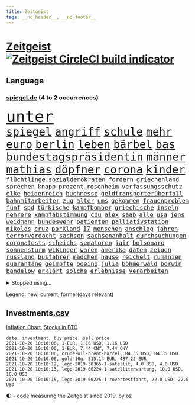 ```yaml
---
title: Zeitgeist
tags: __no_header__, __no_footer__
---
```


# [Zeitgeist](https://oliz.io/zeitgeist/) [![Zeitgeist CircleCI build indicator](https://circleci.com/gh/ooz/zeitgeist.svg?style=shield)](https://circleci.com/gh/ooz/zeitgeist)

## Language

<h3><a href="https://www.spiegel.de" target="_blank">spiegel.de</a> (4 to 2 occurrences)</h3>
<p style="font-family:monospace">
<span style="font-size:32pt"><a href="news_links.html#unter" class="current">unter</a></span>
<br>
<span style="font-size:22pt"><a href="news_links.html#spiegel" class="current">spiegel</a></span>
<span style="font-size:22pt"><a href="news_links.html#angriff" class="current">angriff</a></span>
<span style="font-size:22pt"><a href="news_links.html#schule" class="current">schule</a></span>
<span style="font-size:22pt"><a href="news_links.html#mehr" class="current">mehr</a></span>
<span style="font-size:22pt"><a href="news_links.html#euro" class="current">euro</a></span>
<span style="font-size:22pt"><a href="news_links.html#berlin" class="current">berlin</a></span>
<span style="font-size:22pt"><a href="news_links.html#leben" class="current">leben</a></span>
<span style="font-size:22pt"><a href="news_links.html#bärbel" class="new">bärbel</a></span>
<span style="font-size:22pt"><a href="news_links.html#bas" class="new">bas</a></span>
<span style="font-size:22pt"><a href="news_links.html#bundestagspräsidentin" class="new">bundestagspräsidentin</a></span>
<span style="font-size:22pt"><a href="news_links.html#männer" class="current">männer</a></span>
<span style="font-size:22pt"><a href="news_links.html#mathias" class="current">mathias</a></span>
<span style="font-size:22pt"><a href="news_links.html#döpfner" class="new">döpfner</a></span>
<span style="font-size:22pt"><a href="news_links.html#corona" class="current">corona</a></span>
<span style="font-size:22pt"><a href="news_links.html#kinder" class="current">kinder</a></span>
<br>
<span style="font-size:12pt"><a href="news_links.html#flüchtlinge" class="current">flüchtlinge</a></span>
<span style="font-size:12pt"><a href="news_links.html#sozialdemokraten" class="current">sozialdemokraten</a></span>
<span style="font-size:12pt"><a href="news_links.html#fordern" class="current">fordern</a></span>
<span style="font-size:12pt"><a href="news_links.html#griechenland" class="current">griechenland</a></span>
<span style="font-size:12pt"><a href="news_links.html#sprechen" class="current">sprechen</a></span>
<span style="font-size:12pt"><a href="news_links.html#knapp" class="current">knapp</a></span>
<span style="font-size:12pt"><a href="news_links.html#prozent" class="current">prozent</a></span>
<span style="font-size:12pt"><a href="news_links.html#rosenheim" class="current">rosenheim</a></span>
<span style="font-size:12pt"><a href="news_links.html#verfassungsschutz" class="current">verfassungsschutz</a></span>
<span style="font-size:12pt"><a href="news_links.html#elke" class="current">elke</a></span>
<span style="font-size:12pt"><a href="news_links.html#heidenreich" class="current">heidenreich</a></span>
<span style="font-size:12pt"><a href="news_links.html#buchmesse" class="new">buchmesse</a></span>
<span style="font-size:12pt"><a href="news_links.html#geldtransporterüberfall" class="new">geldtransporterüberfall</a></span>
<span style="font-size:12pt"><a href="news_links.html#bahnmitarbeiter" class="current">bahnmitarbeiter</a></span>
<span style="font-size:12pt"><a href="news_links.html#zug" class="current">zug</a></span>
<span style="font-size:12pt"><a href="news_links.html#alter" class="current">alter</a></span>
<span style="font-size:12pt"><a href="news_links.html#ums" class="current">ums</a></span>
<span style="font-size:12pt"><a href="news_links.html#gekommen" class="current">gekommen</a></span>
<span style="font-size:12pt"><a href="news_links.html#frauenproblem" class="new">frauenproblem</a></span>
<span style="font-size:12pt"><a href="news_links.html#fünf" class="current">fünf</a></span>
<span style="font-size:12pt"><a href="news_links.html#spd" class="current">spd</a></span>
<span style="font-size:12pt"><a href="news_links.html#türkische" class="current">türkische</a></span>
<span style="font-size:12pt"><a href="news_links.html#kampfbomber" class="new">kampfbomber</a></span>
<span style="font-size:12pt"><a href="news_links.html#griechische" class="current">griechische</a></span>
<span style="font-size:12pt"><a href="news_links.html#inseln" class="current">inseln</a></span>
<span style="font-size:12pt"><a href="news_links.html#mehrere" class="current">mehrere</a></span>
<span style="font-size:12pt"><a href="news_links.html#kampfabstimmung" class="current">kampfabstimmung</a></span>
<span style="font-size:12pt"><a href="news_links.html#cdu" class="current">cdu</a></span>
<span style="font-size:12pt"><a href="news_links.html#alex" class="current">alex</a></span>
<span style="font-size:12pt"><a href="news_links.html#saab" class="new">saab</a></span>
<span style="font-size:12pt"><a href="news_links.html#alle" class="current">alle</a></span>
<span style="font-size:12pt"><a href="news_links.html#usa" class="current">usa</a></span>
<span style="font-size:12pt"><a href="news_links.html#jens" class="current">jens</a></span>
<span style="font-size:12pt"><a href="news_links.html#weidmann" class="current">weidmann</a></span>
<span style="font-size:12pt"><a href="news_links.html#bundeswehr" class="current">bundeswehr</a></span>
<span style="font-size:12pt"><a href="news_links.html#patienten" class="current">patienten</a></span>
<span style="font-size:12pt"><a href="news_links.html#palliativstation" class="new">palliativstation</a></span>
<span style="font-size:12pt"><a href="news_links.html#nikolas" class="current">nikolas</a></span>
<span style="font-size:12pt"><a href="news_links.html#cruz" class="new">cruz</a></span>
<span style="font-size:12pt"><a href="news_links.html#parkland" class="new">parkland</a></span>
<span style="font-size:12pt"><a href="news_links.html#17" class="current">17</a></span>
<span style="font-size:12pt"><a href="news_links.html#menschen" class="current">menschen</a></span>
<span style="font-size:12pt"><a href="news_links.html#anschlag" class="current">anschlag</a></span>
<span style="font-size:12pt"><a href="news_links.html#jahren" class="current">jahren</a></span>
<span style="font-size:12pt"><a href="news_links.html#terrorverdacht" class="current">terrorverdacht</a></span>
<span style="font-size:12pt"><a href="news_links.html#sachsen" class="current">sachsen</a></span>
<span style="font-size:12pt"><a href="news_links.html#sachsenanhalt" class="current">sachsenanhalt</a></span>
<span style="font-size:12pt"><a href="news_links.html#durchsuchungen" class="current">durchsuchungen</a></span>
<span style="font-size:12pt"><a href="news_links.html#coronatests" class="current">coronatests</a></span>
<span style="font-size:12pt"><a href="news_links.html#scheichs" class="new">scheichs</a></span>
<span style="font-size:12pt"><a href="news_links.html#senatoren" class="current">senatoren</a></span>
<span style="font-size:12pt"><a href="news_links.html#jair" class="current">jair</a></span>
<span style="font-size:12pt"><a href="news_links.html#bolsonaro" class="current">bolsonaro</a></span>
<span style="font-size:12pt"><a href="news_links.html#sonnensturm" class="new">sonnensturm</a></span>
<span style="font-size:12pt"><a href="news_links.html#wikinger" class="new">wikinger</a></span>
<span style="font-size:12pt"><a href="news_links.html#waren" class="current">waren</a></span>
<span style="font-size:12pt"><a href="news_links.html#amerika" class="current">amerika</a></span>
<span style="font-size:12pt"><a href="news_links.html#daten" class="current">daten</a></span>
<span style="font-size:12pt"><a href="news_links.html#zeigen" class="current">zeigen</a></span>
<span style="font-size:12pt"><a href="news_links.html#russland" class="current">russland</a></span>
<span style="font-size:12pt"><a href="news_links.html#busfahrer" class="current">busfahrer</a></span>
<span style="font-size:12pt"><a href="news_links.html#mädchen" class="current">mädchen</a></span>
<span style="font-size:12pt"><a href="news_links.html#hause" class="current">hause</a></span>
<span style="font-size:12pt"><a href="news_links.html#reichelt" class="new">reichelt</a></span>
<span style="font-size:12pt"><a href="news_links.html#rumänien" class="current">rumänien</a></span>
<span style="font-size:12pt"><a href="news_links.html#quarantäne" class="current">quarantäne</a></span>
<span style="font-size:12pt"><a href="news_links.html#geimpfte" class="current">geimpfte</a></span>
<span style="font-size:12pt"><a href="news_links.html#boeing" class="current">boeing</a></span>
<span style="font-size:12pt"><a href="news_links.html#julia" class="current">julia</a></span>
<span style="font-size:12pt"><a href="news_links.html#böhmerwald" class="new">böhmerwald</a></span>
<span style="font-size:12pt"><a href="news_links.html#borwin" class="new">borwin</a></span>
<span style="font-size:12pt"><a href="news_links.html#bandelow" class="new">bandelow</a></span>
<span style="font-size:12pt"><a href="news_links.html#erklärt" class="current">erklärt</a></span>
<span style="font-size:12pt"><a href="news_links.html#solche" class="current">solche</a></span>
<span style="font-size:12pt"><a href="news_links.html#erlebnisse" class="current">erlebnisse</a></span>
<span style="font-size:12pt"><a href="news_links.html#verarbeiten" class="current">verarbeiten</a></span>
</p>
<details>
<summary>Stopped using...</summary>
<p class="former" style="font-size:12pt">
bemüht(363) erntet(363) euphorie(363) kremlkritiker(363) normal(363) to(363) entwicklungen(362) sekunden(362) sicherheitsbehörden(362) bergen(361) missachtet(361) unterstützen(361) anscheinend(360) beobachten(360) coronamaßnahmen(360) lebenslanger(360) leer(360) mittelfeldspieler(360) nationalspieler(360) provinz(360) stich(360) trauer(360) witz(360) zahlreicher(360) überlebt(360) angekommen(359) büros(359) filialen(359) impfbereitschaft(359) kanzlerkandidat(359) kitas(359) smartphone(359) torjäger(359) ungewöhnlich(359) verpflichtet(359) woran(359) zweitligist(359) 110(358) amerikaner(358) anerkannt(358) durchsetzen(358) gelassen(358) sperre(358) vermögen(358) verärgert(358) väter(358) austritt(357) belasten(357) beschäftigten(357) bewerber(357) bitten(357) exemplare(357) gegenseitig(357) humanitäre(357) jagd(357) katze(357) niedersächsischen(357) schiedsrichter(357) wichtigen(357) befand(356) beschleunigt(356) beschädigt(356) durchaus(356) großaufgebot(356) klimaschützer(356) konkurrenten(356) kämpfer(356) okay(356) orbán(356) rad(356) rettungsaktion(356) rostock(356) ruf(356) angeordnet(355) argumente(355) bedenken(355) großteil(355) jubiläum(355) kontrollieren(355) lüge(355) mitunter(355) sibirien(355) vorbild(355) 96(354) anne(354) asien(354) becker(354) betreiber(354) brände(354) carsten(354) dachte(354) erheblich(354) ernsthaften(354) funktionieren(354) häufen(354) kaputt(354) kieler(354) konzept(354) manöver(354) modernen(354) schwierigen(354) spuren(354) stolz(354) umstrittenes(354) verschaffen(354) verschärfung(354) gereist(353) hinterlassen(353) laden(353) lob(353) lohn(353) melden(353) moderator(353) präsidentschaftswahl(353) verfügung(353) vorliegt(353) attila(352) audi(352) bot(352) erneuten(352) gelegenheit(352) gott(352) hildmann(352) lewandowski(352) lieben(352) nahverkehr(352) obama(352) streng(352) sven(352) träumen(352) valley(352) verfügt(352) verurteilte(352) videobotschaft(352) wild(352) bestätigen(351) covid19erkrankung(351) drehen(351) eingebrochen(351) fliehen(351) glauben(351) landesregierung(351) leichte(351) männliche(351) positiven(351) radikale(351) rat(351) stets(351) vergleicht(351) überwacht(351) begann(350) christopher(350) dennis(350) europäischer(350) fragt(350) infizieren(350) infizierten(350) schmidt(350) überlegen(350) digitale(349) fatal(349) parteifreunde(349) raketen(349) reagierte(349) teilgenommen(349) unterschiedlich(349) unterstützer(349) viktor(349) wies(349) zweier(349) 16jährigen(348) ansichten(348) ausgleich(348) durchs(348) entsetzen(348) sperrt(348) ausschuss(347) kanzleramtschef(347) meister(347) rotrotgrün(347) transporter(347) 4(346) dresdner(346) image(346) schnelltests(346) schnitt(346) schülerinnen(346) verkaufen(346) vernachlässigt(346) breiten(345) dicht(345) dieselskandal(345) drohungen(345) siegte(345) verschleppt(345) angerichtet(344) veranstalter(344) verhängnis(344) verschwiegen(344) berät(343) ergibt(343) erkrankten(343) funktionäre(343) gazastreifen(343) heil(343) hubertus(343) negativen(343) satz(343) trauen(343) gastbeitrag(342) hansgeorg(342) harten(342) ansprache(341) berühmte(341) deals(341) love(341) mieten(341) sehnsucht(341) wende(341) boateng(340) can(340) dran(340) drastische(340) jérôme(340) kindes(340) nachweis(340) pjöngjang(340) englands(339) licht(339) reichlich(339) seltsame(339) sicheren(339) umweltschutz(339) wünsche(339) homosexuellen(338) offenbart(338) provokation(338) verkehrsunfall(338) überschwemmungen(338) balance(337) experiment(337) gegnern(337) hielten(337) jungs(337) kaiser(337) le(337) mancher(337) pandemiebekämpfung(337) verstanden(337) alexandra(336) bestmarke(336) aufgetaucht(335) auktion(335) hürde(335) verwaltungsgericht(335) telefon(334) bat(333) fan(333) gelder(333) hand(333) limit(333) milliardenhilfen(333) bereitstellen(332) bezahlung(332) katja(332) projekte(332) schießen(332) angehörigen(331) stürzen(331) beitrag(330) gastronomie(330) hausarrest(330) nationalen(330) umgeht(330) unabhängig(330) vorgeführt(330) frisch(329) sage(329) telefonat(329) top(329) königsklasse(328) verkürzt(328) vertuscht(328) läden(327) budapest(326) herausgefunden(326) spaltung(326) staatshilfen(326) telegram(326) angezeigt(325) digital(325) einbrecher(325) klassische(325) coronaauflagen(324) geborgen(324) schwung(324) abermals(323) cas(323) angewiesen(322) fertig(321) gewarnt(321) teilnehmern(321) zuspruch(321) dramatischen(320) karten(320) thüringer(320) trauern(320) rückblick(319) verschafft(319) staus(317) bewältigen(316) bewaffneten(315) grünenchefin(315) soldat(314) ermordete(313) senioren(313) überfall(311) gewannen(310) offenem(310) wiedergewählt(310) verübt(309) eingeräumt(308) normalerweise(307) desto(306) bundestagswahlkampf(305) dobrindt(305) ferien(304) spacex(304) baldige(303) wasserstoff(302) rakete(301) ussängerin(301) impfzentrum(300) flog(299) höchstens(298) höcke(298) heimsieg(297) truppenabzug(297) zweck(297) gala(296) antony(295) farbe(295) hitler(295) beheben(293) versteckte(293) bonn(291) quadratmeter(289) dominik(288) ärgern(288) 1971(285) 9/11(280) ios(278) eckpunkte(277) trikots(277) drittes(276) streamingdienste(276) curevac(274) 150000(270) freigelassen(269) systematisch(269) erneuerbare(268) flieger(263) protagonisten(262) polizeiruf(260) schwangerschaftsabbrüche(259) verbraucht(258) entgehen(257) schulabschluss(254) strafgerichtshof(253) grunde(250) niederländer(250) rasche(250) tübinger(250) fragwürdigen(249) unterscheidet(245) blockierten(242) fotografiert(242) konfrontation(241) regelmäßige(241) heikel(240) viral(239) homeschooling(237) prinzen(237) gaspipeline(235) goldbarren(233) ungemütlich(231) unterschriften(230) infrastruktur(227) ergab(226) flächendeckende(226) sicherheitskräften(226) potenziell(225) river(225) argumentiert(223) ausländer(223) 20jährige(222) silber(221) bayreuth(220) elite(219) fahrbahn(219) wetters(218) vereint(217) protestaktion(216) unverletzt(214) strich(211) gaza(207) techkonzerne(207) worüber(207) gebühren(205) konfliktberaterin(203) wawrzinek(203) abheben(199) warren(199) fehlverhaltens(198) maskendeals(198) russe(198) vonovia(198) kriege(197) cdumann(194) rum(194) lokführern(192) häme(189) südamerika(188) homosexueller(186) zugspitze(185) geschützte(184) nagelsmann(184) nordwesten(184) trikot(184) bewirbt(183) angeschlagen(181) impftempo(180) schlagabtausch(178) bemühen(177) 84(176) auswärtiges(176) solidarisiert(175) überdenken(175) hilfreich(174) übrig(174) nachschub(172) 2026(171) bedankte(171) philips(170) berechtigt(168) moderation(168) scharfen(168) bewältigt(166) rückzahlung(165) spiegellesern(165) campingplatz(164) flugzeugs(164) zunehmen(163) vereinzelt(162) spitzenkandidatin(161) financial(159) finanziert(159) serge(159) stoltenberg(158) zugreifen(158) alibaba(156) pcrtests(156) umfragetief(156) verkünden(156) nathan(155) milliardenschweren(154) afghanistanabzug(153) kurt(152) niemandem(152) spielern(151) afghanischen(150) entschädigungen(150) erstimpfung(149) wissenschaftliche(149) 42jährige(148) bouffier(147) etlichen(147) wagt(147) aufgeführt(146) eingebracht(146) filmfestspiele(146) eubehörde(145) zynismus(145) fregatte(144) normales(144) erlässt(143) unfälle(143) verwüstet(142) daneben(141) erstem(141) kane(141) oktoberfest(141) vierjähriger(141) zugesagt(141) oldenburg(140) schnellstmöglich(140) bezahlte(139) gaffer(139) johanna(138) verfeindeten(137) passierte(136) spdchef(136) zwickau(136) arnold(135) cdukanzlerkandidat(133) ziemiak(133) beton(132) cyberangriff(132) cruise(131) deuten(131) schwerste(131) 25jährige(130) bnd(130) hardliner(129) maaßens(129) talente(128) amateure(127) kreise(126) laster(126) beschrieben(125) fed(125) forscherin(124) lokführer(123) sächsische(123) erklimmen(122) hackergruppe(122) pop(122) sicherheitsgründen(122) aachen(121) bereichern(121) ost(121) parteispenden(121) erreichten(120) fahne(120) verursachen(120) inspirieren(119) mtv(119) jemanden(118) lernrückstände(117) befugnisse(116) darstellung(116) plakat(116) videospiel(116) agüero(115) misstrauen(115) spiegelreporter(115) angeschlagene(114) verließ(114) geschlampt(113) unionskanzlerkandidaten(113) zuwanderung(113) wiederbelebt(112) armenvierteln(111) millionenstadt(111) lügnerin(109) tormaschine(109) angeblichem(108) argument(108) bauernhof(108) fehlers(108) stundenlang(108) überstand(108) transfers(107) knöpft(106) tribüne(106) unterbinden(106) zehntausend(106) aufgedeckt(105) dauerhaften(105) fehlte(105) center(104) forscherinnen(104) fortsetzen(104) höherer(104) schäumt(103) versammelten(103) familienplanung(102) umfassende(102) verstießen(102) 86(101) erfolgreiches(101) erzbischofs(100) kündigten(100) schlau(100) geregelt(99) 218(98) befeuert(98) kopie(98) lobbyismus(98) ranking(98) 27jährige(97) arte(97) dallas(97) gepflegt(97) haderte(97) rereportage(97) terroranschlag(97) farmer(96) streben(96) arme(95) boten(95) bundestagskandidaten(95) profil(95) rechtswidrig(95) u(95) differenzen(94) reformer(94) sicherheitsrat(94) verurteilter(94) azubis(93) notwendig(93) preußen(93) schrumpft(93) sowjetunion(93) jahrelange(92) monza(92) rezo(92) schwächte(92) faszination(91) hinwegtäuschen(91) maler(91) betätigt(90) gefährder(90) machtwechsel(90) naturkatastrophen(90) trotzt(90) auftaktsieg(89) gegenspieler(89) kinderreporter(89) korsika(89) merkwürdigen(89) nudeln(89) prangt(89) serbe(89) sexistisch(89) trade(89) apokalyptische(88) enttäuschend(88) ideologie(88) irre(88) neidisch(88) verbotene(88) wimbledon(88) 1962(87) enttäuschte(87) fratzscher(87) gewaltiges(87) schlimmeres(87) smarte(87) 21jährigen(86) abdelaziz(86) algerien(86) angespannte(86) bouteflika(86) danny(86) diwchef(86) dopingsperre(86) drogendealer(86) instrumente(86) lkwanhänger(86) schlechtere(86) misshandlung(85) siebte(85) stromleitungen(85) verliebt(85) bemannte(84) cloppenburg(84) stammte(84) ulreich(84) erhebung(83) kalte(83) ordner(83) süßes(83) wiederaufnahme(83) zensieren(83) 1982(82) anmelden(82) ehegattensplitting(82) farah(82) tugenden(82) volksfest(82) flüchtlingslager(81) managern(81) norm(81) sprunghaft(81) teufel(81) verurteilung(81) wahlabc(81) zugelegt(81) feuern(80) floridas(80) liegenden(80) vierjährige(80) anwohnern(79) chilenischen(79) isolieren(79) tibet(79) zeitreise(79) dick(78) halbjahr(78) niedriger(78) sprinterin(78) altstar(77) boston(77) geschehnissen(77) klassenfahrt(77) lyra(77) pogrom(77) querelen(77) warnungen(77) bay(76) storniert(76) tampa(76) luftbrücke(75) tätig(75) beschuldigen(74) justizstreit(74) knackt(74) panda(74) venedig(74) alqaida(73) durchgehalten(73) terrorgruppe(73) ansteckung(72) aufzeichnungen(72) erobert(72) vwtochter(72) zaun(72) zeitfahren(72) bedankt(71) evp(71) heroin(71) monatlich(71) wesentliche(71) zögert(71) abgesehen(70) allesamt(70) chancengleichheit(70) colorado(70) dieselaffäre(70) emiraten(70) freudentränen(70) haitis(70) jagen(70) jovenel(70) moïse(70) richardson(70) sha'carri(70) sicherem(70) sigmar(70) brennen(69) roter(69) sicherheitsforscherin(69) 18jährige(68) amsterdamer(68) leistete(68) rechtskurs(68) begrenzten(67) fällig(67) heinzchristian(67) hits(67) kreuze(67) saßen(67) schadensbegrenzung(67) strache(67) umgefallen(67) wehe(67) 24jährigen(66) beeindruckender(66) madonna(66) nürnberger(66) pfiffen(66) aushalten(65) einbindung(65) flüchtlingsunterkunft(65) gruppierungen(65) kindergärten(65) menschenrechtsaktivisten(65) verdrängt(65) ausgefallen(64) beeindruckend(64) bezieht(64) feueralarm(64) rückkehrerin(64) yasemin(64) begrüßung(63) filmfestival(63) kartellbehörde(63) tags(63) texanische(63) bordtoilette(62) dillschneider(62) helfern(62) jeanne(62) schutzmaßnahmen(62) entwicklungsländer(61) euch(61) höchstmögliche(61) maurer(61) putschversuch(61) thront(61) trendwende(61) trinkwasser(61) baumaterial(60) eurojackpot(60) gebot(60) wiederaufbau(60) brasilianischen(59) demokratenparteizentrale(59) dfbfrauen(59) freya(59) gremium(59) medienvertreter(59) u21europameister(59) unseriöse(59) ariel(58) freiwilliger(58) freundschaften(58) selbstisolation(58) tagelangen(58) verweigerer(58) designierte(57) haushalten(57) hochwasserkatastrophe(57) klassischen(57) konsequentes(57) nrwministerpräsident(57) systemversagen(57) wappnen(57) zerstörten(57) facht(56) freedom(56) geldern(56) ipad(56) ngos(56) ohnmacht(56) stichwahl(56) 380(55) bredowwerndl(55) chancenverwertung(55) erkrankungen(55) festgefahrene(55) isabell(55) saarlouis(55) werth(55) berufliche(54) härteres(54) kuriose(54) milliardenschäden(54) stürme(54) änderung(54) nena(53) pferde(53) rené(53) slam(53) spitzte(53) tal(53) vergleichen(53) zerschlagen(53) 80jähriger(52) antikörper(52) fethi(52) gewürgt(52) israeli(52) japans(52) judoka(52) laufrad(52) löwen(52) nourine(52) oppenheimer(52) selbstbestimmung(52) websites(52) bauch(51) notoperiert(51) versprechungen(51) afdchef(50) befürwortet(50) brandsätze(50) deutete(50) eingegriffen(50) eröffnungsspiel(50) popp(50) coronashutdown(49) kreisen(49) siebzigerjahren(49) 240(48) errungen(48) kristina(48) met(48) müntefering(48) ordneten(48) ridley(48) selbstverständlichkeit(48) sichersten(48) stacheldraht(48) timanowskaja(48) tunesische(48) musks(47) reichweite(47) sachs(47) scott(47) standgehalten(47) verweist(47) beschneiden(46) drogenprozess(46) immunisieren(46) kontinente(46) looks(46) querdenkenbewegung(46) ricarda(46) schnauze(46) schwach(46) analysten(45) aufbruchstimmung(45) naturschutzgebiet(45) stellvertretende(45) wettbewerbe(45) aufwand(44) brille(44) drittimpfungen(44) folgenschweren(44) notlage(44) schläger(44) tarifstreit(44) wiedergutmachung(44) überwältigt(44) anträge(43) expandieren(43) geplatzter(43) grand(43) porträtierte(43) sky(43) vorkämpferin(43) westküste(43) autowelt(42) dortigen(42) immobilienstudie(42) niger(42) schulter(42) sprint(42) verteuern(42) vierzehn(42) wechselstimmung(42) auszustellen(41) faktencheckern(41) kollidierten(41) lokführerstreik(41) manhattan(41) trumpfans(41) verschwundener(41) 69(40) pcrtest(40) schleppende(40) akkus(39) geraubt(39) gouverneurs(39) nachschubprobleme(39) roland(39) vizepremier(39) katastrophen(38) kremlgegner(38) privilegien(38) renovierungen(38) verstoßes(38) wehmütiger(38) weselsky(38) wiedervereinigten(38) belohnt(37) annika(36) gladbach(36) konten(36) löscht(36) nebensache(36) netflixserien(36) regierte(36) schulzeit(36) ungewohnten(36) angestellt(35) covid19verlauf(35) filmfest(35) gebildete(35) tarifvertrag(35) veränderten(35) applaus(34) ausgeflogen(34) cbs(34) nazivergleichen(34) raucher(34) siedler(34) siegeszug(34) unterstützerinnen(34) erklärten(33) erwartungsdruck(33) führungsspieler(33) guinea(33) herstellung(33) liebsten(33) tumulte(33) astronaut(32) mobbing(32) vielfach(32) wahlberechtigten(32) coronaviren(31) fenerbahçe(31) gebrannt(31) lana(31) mesut(31) nico(31) uneinig(31) özil(31) investments(30) medienschaffenden(30) regiestar(30) säuglings(30) beleuchtet(29) boxring(29) bürokratie(29) geflohenen(29) ausharren(28) gegentreffer(28) hessens(28) hochrisikogebiete(28) kameke(28) manny(28) moderner(28) nadine(28) pacquiao(28) prägenden(28) staatsangehörigkeit(28) talibanherrschaft(28) trauerbegleiterin(28) ergeht(27) gdlchef(27) kapituliert(27) notiert(27) schürt(27) iaea(26) lebensrettende(26) tägliches(26) verknüpft(26) wirtschaftskrise(26) existierte(25) gesichtern(25) prangert(25) rey(25) urin(25) zeitzeugen(25) erfand(24) töteten(24) unglücklichen(24) ausgelegt(23) leitartikel(23) social(23) spaziergang(23) zeitraum(23) auktionshaus(22) demokratin(22) einwanderungspolitik(22) entgingen(22) geleit(22) klüger(22) nervt(22) neuerungen(22) plänen(22) wahlomat(22) aufzugeben(21) auswärtigen(21) beistand(21) hafermilch(21) hitzig(21) kabuler(21) kriegskinder(21) straßburg(21) 2g(20) lutz(20) migrationspolitik(20) schützten(20) staatsanwalt(20) wappnet(20) aachener(19) entgegenkommen(19) hamasziele(19) stimmungshoch(19) unterschätzt(19) verstärkung(19) börsennotierten(18) diebe(18) handydaten(18) kurios(18) liebäugeln(18) ustruppen(18) 1944(17) bayerntrainer(17) biker(17) punktet(17) spektakulärste(17) entschädigungszahlung(16) genie(16) gysi(16) powell(16) coronainfektionszahlen(15) filip(15) hoffmann(15) markiert(15) amrullah(14) atacamawüste(14) glühender(14) pazifik(14) raumanzüge(14) saleh(14) atombombe(13) auslandseinsätzen(13) benny(13) bonner(13) frauenmörder(13) gantz(13) hamid(13) karzai(13) mithalten(13) scharia(13) stachel(13) vertretern(13) abgespeckten(12) abnehmen(12) ausmacht(12) baus(12) farce(12) geführten(12) geschützten(12) kinderreportern(12) ortes(12) reaktiviert(12) schwarzrotgelb(12) toilette(12) weiblichen(12) yongbyon(12) zeitgleich(12) 28jahreshoch(11) alma(11) bezwingt(11) disqualifiziert(11) erworben(11) industrieverband(11) kommissarin(11) kooperativ(11) legitime(11) weiterführende(11)
</p>
</details>
<p>Legend: <span class="new">new</span>, <span class="current">current</span>, <span class="former">former(days relevant)</span></p>

## Investments[.csv](investments.csv)

[Inflation Chart](https://inflationchart.com),
[Stocks in BTC](https://stonksinbtc.xyz/)

```
date, investment, buy price, sell price
2021-10-20 10:10:06, 1-EUR, 1.16 USD, 1.16 USD
2021-10-20 10:10:06, 1-EUR, 7.44 CNY, 7.44 CNY
2021-10-20 10:10:06, crude-oil-brent-barrel, 84.35 USD, 84.35 USD
2021-10-20 10:10:06, gold-10g, 515.14 EUR, 487.22 EUR
2021-10-20 10:10:12, lego-2019-30365-1-satellit, 4.0 USD, 4.0 USD
2021-10-20 10:10:13, lego-2019-60224-1-satellitenwartung, 10.0 USD, 10.0 USD
2021-10-20 10:10:15, lego-2019-60225-1-rovertestfahrt, 22.0 USD, 22.0 USD
```

<footer>
<a href="javascript:toggleTheme()" class="nav">🌓</a>
- <a href="https://github.com/ooz/zeitgeist">code</a> measuring the Zeitgeist since 2019, by <a href="https://oliz.io">oz</a>
</footer>
